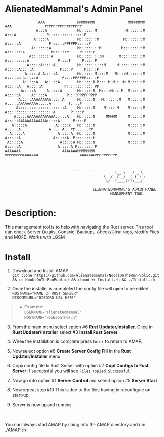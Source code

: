 # AlienatedMammal's Admin Panel 

```
               AAA               MMMMMMMM               MMMMMMMM               AAA               PPPPPPPPPPPPPPPPP
              A:::A              M:::::::M             M:::::::M              A:::A              P::::::::::::::::P
             A:::::A             M::::::::M           M::::::::M             A:::::A             P::::::PPPPPP:::::P
            A:::::::A            M:::::::::M         M:::::::::M            A:::::::A            PP:::::P     P:::::P
           A:::::::::A           M::::::::::M       M::::::::::M           A:::::::::A             P::::P     P:::::P
          A:::::A:::::A          M:::::::::::M     M:::::::::::M          A:::::A:::::A            P::::P     P:::::P
         A:::::A A:::::A         M:::::::M::::M   M::::M:::::::M         A:::::A A:::::A           P::::PPPPPP:::::P
        A:::::A   A:::::A        M::::::M M::::M M::::M M::::::M        A:::::A   A:::::A          P:::::::::::::PP
       A:::::A     A:::::A       M::::::M  M::::M::::M  M::::::M       A:::::A     A:::::A         P::::PPPPPPPPP
      A:::::AAAAAAAAA:::::A      M::::::M   M:::::::M   M::::::M      A:::::AAAAAAAAA:::::A        P::::P
     A:::::::::::::::::::::A     M::::::M    M:::::M    M::::::M     A:::::::::::::::::::::A       P::::P
    A:::::AAAAAAAAAAAAA:::::A    M::::::M     MMMMM     M::::::M    A:::::AAAAAAAAAAAAA:::::A      P::::P
   A:::::A             A:::::A   M::::::M               M::::::M   A:::::A             A:::::A   PP::::::PP
  A:::::A               A:::::A  M::::::M               M::::::M  A:::::A               A:::::A  P::::::::P
 A:::::A                 A:::::A M::::::M               M::::::M A:::::A                 A:::::A P::::::::P
AAAAAAA                   AAAAAAAMMMMMMMM               MMMMMMMMAAAAAAA                   AAAAAAAPPPPPPPPPP


					           ___     ___
                                                  (__ \   / _ \
                                             \  /  / _/  ( (_) )
                                              \/  (____)()\___/

                                        ALIENATEDMAMMAL'S ADMIN PANEL                                                 
                                                MANAGEMENT TOOL
```

# Description: 
This management tool is to help with navigating the Rust server. This tool can check Server Details, 
Console, Backups, Check/Clear logs, Modify Files and MORE. 
Works with LGSM


# Install 
1) Download and Install AMAP<br>
```git clone https://github.com/Alienatedmamal/NoobsOnTheRunPublic.git && cd NoobsOnTheRunPublic/ && chmod +x Install.sh && ./Install.sh```

2) Once the installer is completed the config file will open to be edited.<br>
```HOSTNAME="NAME OF RUST SERVER"```     
```DISCORDURL="DISCORD URL HERE"```
>- Example:<br>
```USERNAME="alienatedmammal"```<br>
```HOSTNAME="NoobsOnTheRun"```<br>

3) From the main menu select option #6 **Rust Updater/Installer**. Once in **Rust Updater/Installer** select #3 **Install Rust Server**<br>

4) When the installation is complete press ```Enter``` to return to AMAP.<br>

5) Now select option #6 **Create Server Config Fill** in the **Rust Updater/Installer** menu<br>

6) Copy config file to Rust Server with option #7 **Copt Configs to Rust Server** If successful you will see ```Files Copied Successful```<br>

7) Now go into option #1 **Server Control** and select option #5 **Server Start**<br>

8) Now repeat step #10 This is due to the files having to reconfigure on start-up. <br>

9) Server is now up and running. <br>
<br>
<br>
You can always start AMAP by going into the AMAP directory and run
./AMAP.sh
   



